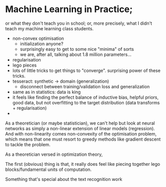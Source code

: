 # Machine Learning in Practice;

or what they don't teach you in school;
or, more precisely, what I didn't teach my machine learning class students.

 - non-convex optimisation
	 - initialization anyone?
	 - surprisingly easy to get to some nice "minima" of sorts
	 - we are, after all, talking about 1.8 million parameters...
 - regularisation
 - lego pieces
 - lots of little tricks to get things to "converge". surprising power of these tricks.
 - tesseract: synthetic -> domain (generalization)
	 - disconnect between training/validation loss and generalization
 - same as in statistics: data is king
 - it feels like finding the perfect balance of inductive bias, helpful priors, good data, but not overfitting to the target distribution (data transforms + regularisation)
 - 

As a theoretician (or maybe statistician), we can't help but look at neural networks as simply a non-linear extension of linear models (regression). And with non-linearity comes non-convexity of the optimisation problem, which means that one must resort to greedy methods like gradient descent to tackle the problem.

As a theoretician versed in optimization theory,

The first (obvious) thing is that, it really does feel like piecing together lego blocks/fundamental units of computation.

Something that's special about the text recognition work